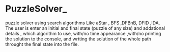 # PuzzleSolver_
puzzle solver using search algorithms
Like aStar , BFS ,DFBnB, DFID ,IDA.
The user is enter an initial and final state (puzzle of any size) and addational details ,
which algorithm to use, with/no time appearance ,with/no printing the solution to the console,
and wrtting the solution of the whole path throught the final state into the file.




